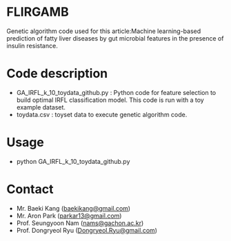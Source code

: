 # FLIRGAMB
Genetic algorithm code used for this article:Machine learning-based prediction of fatty liver diseases by gut microbial features in the presence of insulin resistance.

# Code description
- GA_IRFL_k_10_toydata_github.py : Python code for feature selection to build optimal IRFL classification model. This code is run with a toy example dataset.
- toydata.csv : toyset data to execute genetic algorithm code.

# Usage
- python GA_IRFL_k_10_toydata_github.py

# Contact
- Mr. Baeki Kang (baekikang@gmail.com)
- Mr. Aron Park (parkar13@gmail.com)
- Prof. Seungyoon Nam (nams@gachon.ac.kr)
- Prof. Dongryeol Ryu (Dongryeol.Ryu@gmail.com)
